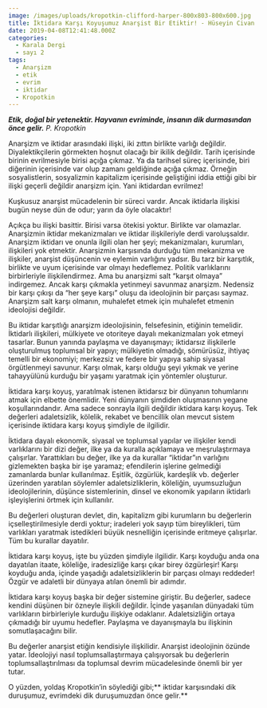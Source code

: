 ```yaml
---
image: /images/uploads/kropotkin-clifford-harper-800x803-800x600.jpg
title: İktidara Karşı Koyuşumuz Anarşist Bir Etiktir! - Hüseyin Civan
date: 2019-04-08T12:41:48.000Z
categories:
  - Karala Dergi
  - sayı 2
tags:
  - Anarşizm
  - etik
  - evrim
  - iktidar
  - Kropotkin
---
```


_**Etik, doğal bir yetenektir. Hayvanın evriminde, insanın dik durmasından önce gelir.**_
_P. Kropotkin_


Anarşizm ve iktidar arasındaki ilişki, iki zıttın birlikte varlığı değildir. Diyalektikçilerin görmekten hoşnut olacağı bir ikilik değildir. Tarih içerisinde birinin evrilmesiyle birisi açığa çıkmaz. Ya da tarihsel süreç içerisinde, biri diğerinin içerisinde var olup zamanı geldiğinde açığa çıkmaz. Örneğin sosyalistlerin, sosyalizmin kapitalizm içerisinde geliştiğini iddia ettiği gibi bir ilişki geçerli değildir anarşizm için. Yani iktidardan evrilmez!

Kuşkusuz anarşist mücadelenin bir süreci vardır. Ancak iktidarla ilişkisi bugün neyse dün de odur; yarın da öyle olacaktır!

Açıkça bu ilişki basittir. Birisi varsa ötekisi yoktur. Birlikte var olamazlar. Anarşizmin iktidar mekanizmaları ve iktidar ilişkileriyle derdi varoluşsaldır. Anarşizm iktidarı ve onunla ilgili olan her şeyi; mekanizmaları, kurumları, ilişkileri yok etmektir. Anarşizmin karşısında durduğu tüm mekanizma ve ilişkiler, anarşist düşüncenin ve eylemin varlığını yadsır. Bu tarz bir karşıtlık, birlikte ve uyum içerisinde var olmayı hedeflemez. Politik varlıklarını birbirleriyle ilişkilendirmez. Ama bu anarşizmi salt “karşıt olmaya” indirgemez. Ancak karşı çıkmakla yetinmeyi savunmaz anarşizm. Nedensiz bir karşı çıkışı da “her şeye karşı” oluşu da ideolojinin bir parçası saymaz. Anarşizm salt karşı olmanın, muhalefet etmek için muhalefet etmenin ideolojisi değildir.

Bu iktidar karşıtlığı anarşizm ideolojisinin, felsefesinin, etiğinin temelidir. İktidarlı ilişkileri, mülkiyete ve otoriteye dayalı mekanizmaları yok etmeyi tasarlar. Bunun yanında paylaşma ve dayanışmayı; iktidarsız ilişkilerle oluşturulmuş toplumsal bir yapıyı; mülkiyetin olmadığı, sömürüsüz, ihtiyaç temelli bir ekonomiyi; merkezsiz ve federe bir yapıya sahip siyasal örgütlenmeyi savunur. Karşı olmak, karşı olduğu şeyi yıkmak ve yerine tahayyülünü kurduğu bir yaşamı yaratmak için yöntemler oluşturur.

İktidara karşı koyuş, yaratılmak istenen iktidarsız bir dünyanın tohumlarını atmak için elbette önemlidir. Yeni dünyanın şimdiden oluşmasının yegane koşullarındandır. Ama sadece sonrayla ilgili değildir iktidara karşı koyuş. Tek değerleri adaletsizlik, kölelik, rekabet ve bencillik olan mevcut sistem içerisinde iktidara karşı koyuş şimdiyle de ilgilidir.

İktidara dayalı ekonomik, siyasal ve toplumsal yapılar ve ilişkiler kendi varlıklarını bir dizi değer, ilke ya da kuralla açıklamaya ve meşrulaştırmaya çalışırlar. Yarattıkları bu değer, ilke ya da kurallar “iktidar”ın varlığını gizlemekten başka bir işe yaramaz; efendilerin işlerine gelmediği zamanlarda bunlar kullanılmaz. Eşitlik, özgürlük, kardeşlik vb. değerler üzerinden yaratılan söylemler adaletsizliklerin, köleliğin, uyumsuzluğun ideolojilerinin, düşünce sistemlerinin, dinsel ve ekonomik yapıların iktidarlı işleyişlerini örtmek için kullanılır.

Bu değerleri oluşturan devlet, din, kapitalizm gibi kurumların bu değerlerin içselleştirilmesiyle derdi yoktur; iradeleri yok sayıp tüm bireylikleri, tüm varlıkları yaratmak istedikleri büyük nesnelliğin içerisinde eritmeye çalışırlar. Tüm bu kurallar dayatılır.

İktidara karşı koyuş, işte bu yüzden şimdiyle ilgilidir. Karşı koyduğu anda ona dayatılan itaate, köleliğe, iradesizliğe karşı çıkar birey özgürleşir! Karşı koyduğu anda, içinde yaşadığı adaletsizliklerin bir parçası olmayı reddeder! Özgür ve adaletli bir dünyaya atılan önemli bir adımdır.

İktidara karşı koyuş başka bir değer sistemine giriştir. Bu değerler, sadece kendini düşünen bir özneyle ilişkili değildir. İçinde yaşanılan dünyadaki tüm varlıkların birbirleriyle kurduğu ilişkiye odaklanır. Adaletsizliğin ortaya çıkmadığı bir uyumu hedefler. Paylaşma ve dayanışmayla bu ilişkinin somutlaşacağını bilir.

Bu değerler anarşist etiğin kendisiyle ilişkilidir. Anarşist ideolojinin özünde yatar. İdeolojiyi nasıl toplumsallaştırmaya çalışıyorsak bu değerlerin toplumsallaştırılması da toplumsal devrim mücadelesinde önemli bir yer tutar.

O yüzden, yoldaş Kropotkin’in söylediği gibi;** iktidar karşısındaki dik duruşumuz, evrimdeki dik duruşumuzdan önce gelir.**
